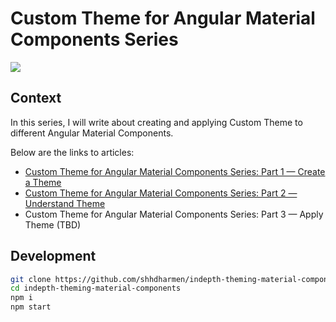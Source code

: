# Custom Theme for Angular Material Components Series

![](https://res.cloudinary.com/indepth-dev/image/fetch/w_1000,f_auto/https://admin.indepth.dev/content/images/2020/08/Custom-Theme-for-Angular-Material-Components-Series_-Part-1---Create-a-Theme.png )

## Context

In this series, I will write about creating and applying Custom Theme to different Angular Material Components.

Below are the links to articles:

- [Custom Theme for Angular Material Components Series: Part 1 — Create a Theme](https://indepth.dev/custom-theme-for-angular-material-components-series-part-1-create-a-theme/ )
- [Custom Theme for Angular Material Components Series: Part 2 — Understand Theme](https://indepth.dev/custom-theme-for-angular-material-components-series-part-2-understand-theme/)
- Custom Theme for Angular Material Components Series: Part 3 — Apply Theme (TBD)

## Development

```bash
git clone https://github.com/shhdharmen/indepth-theming-material-components.git
cd indepth-theming-material-components
npm i
npm start
```
